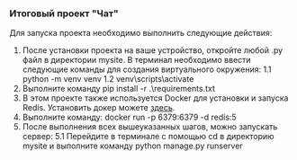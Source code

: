 ### Итоговый проект "Чат"
Для запуска проекта необходимо выполнить следующие действия:
1. После установки проекта на ваше устройство, откройте любой .py файл в директории mysite. В терминал необходимо ввести следующие команды для создания виртуального окружения:
1.1  python -m venv venv
1.2 venv\scripts\activate
2. Выполните команду pip install -r .\requirements.txt
3. В этом проекте также используется Docker для установки и запуска Redis. Установить докер можете <a href="https://www.docker.com/products/docker-desktop/">здесь</a>. 
4. Выполните команду: docker run -p 6379:6379 -d redis:5
5. После выполнения всех вышеуказанных шагов, можно запускать сервер:
5.1 Перейдите в терминале с помощью cd  в директорию mysite и выполните команду python manage.py runserver
